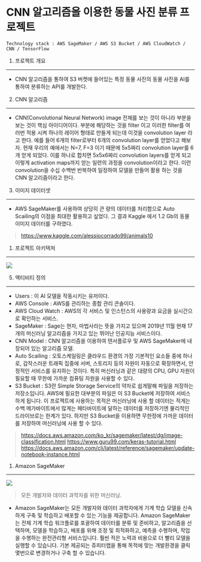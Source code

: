 CNN 알고리즘을 이용한 동물 사진 분류 프로젝트
===========================================================================================
    Technology stack : AWS SageMaker / AWS S3 Bucket / AWS CloudWatch / CNN / TensorFlow

1. 프로젝트 개요
-------------------------------------------------------------------------------------------
- CNN 알고리즘을 통하여 S3 버켓에 들어있는 특정 동물 사진의 동물 사진을 AI를 통하여 분류하는 API를 개발한다.

2. CNN 알고리즘
-------------------------------------------------------------------------------------------
- CNN(Convolutional Neural Network) image 전체를 보는 것이 아니라 부분을 보는 것이 핵심 아이디어이다. 부분에 해당하는 것을 filter 이고 이러한 filter를 여러번 적용 시켜 하나의 레이어 형태로 만들게 되는데 이것을 convolution layer 라고 한다. 예를 들어 6개의 filter로부터 6개의 convolution layer를 얻었다고 해보자. 현재 우리의 예에서는 N=7, F=3 이기 때문에 5x5짜리 convolution layer를 6개 얻게 되었다. 이를 하나로 합치면 5x5x6짜리 convolution layers를 얻게 되고 이렇게 activation maps까지 얻는 일련의 과정을 convolution이라고 한다. 이런 convolution을 수십 수백번 반복하여 일정하여 모델을 만들어 활용 하는 것을 CNN 알고리즘이라고 한다.

3. 이미지 데이터셋
-------------------------------------------------------------------------------------------
- AWS SageMaker를 사용하여 상당히 큰 량의 데이터를 처리함으로 Auto Scailing의 이점을 최대한 활용하고 싶었다. 그 결과 Kaggle 에서 1.2 Gb의 동물 이미지 데이터를 구하였다.
  
> https://www.kaggle.com/alessiocorrado99/animals10

1. 프로젝트 아키텍처
-------------------------------------------------------------------------------------------
<img src="https://raw.githubusercontent.com/dsg890789/JwsPortfolio/master/CNN%20Model%20Project/CNN%20Model%20Project%20%EC%84%A4%EA%B3%84%20%ED%8C%8C%EC%9D%BC.png">

5. 액티비티 정의
-------------------------------------------------------------------------------------------
- Users : 이 AI 모델을 작동시키는 유저이다.
- AWS Console : AWS를 관리하는 종합 관리 콘솔이다.
- AWS Cloud Watch : AWS의 각 서비스 및 인스턴스의 사용량과 요금을 실시간으로 확인하는 서비스.
- SageMaker : Sage는 현자, 마법사라는 뜻을 가지고 있으며 2019년 11월 현재 17개의 머신러닝 알고리즘을 가지고 있는 뛰어난 인공지능 서비스이다.
- CNN Model : CNN 알고리즘을 이용하여 텐서플로우 및 AWS SageMaker에 내장되어 있는 알고리즘 모델.
- Auto Scailing : 오토스케일링은 클라우드 환경의 가장 기본적인 요소들 중에 하나로,
갑작스러운 트래픽 집중에 서버, 스토리지 등의 자원이 자동으로 확장하면서, 안정적인 서비스를 유지하는 것이다. 특히 머신러닝과 같은 대량의 CPU, GPU 자원이 필요할 때 무한에 가까운 컴퓨팅 자원을 사용할 수 있다.
- S3 Bucket : S3란 Simple Storage Service의 약자로 쉽게말해 파일을 저장하는 저장소입니다. AWS에 필요한 대부분의 파일은 이 S3 Bucket에 저장하여 서비스하게 됩니다. 이 프로젝트에 사용하는 목적은 머신러닝에 사용 할 데이터는 적게는 수백 메가바이트에서 많게는 페타바이트에 달하는 데이터를 저장하기엔 물리적인 드라이브로는 한계가 있다. 하지만 S3 Bucket을 이용하면 무한정에 가까운 데이터를 저장하여 머신러닝에 사용 할 수 있다.

> https://docs.aws.amazon.com/ko_kr/sagemaker/latest/dg/image-classification.html
> https://www.guru99.com/keras-tutorial.html
> https://docs.aws.amazon.com/cli/latest/reference/sagemaker/update-notebook-instance.html

1. Amazon SageMaker
-------------------------------------------------------------------------------------------
<img src="https://raw.githubusercontent.com/dsg890789/JwsPortfolio/master/CNN%20Model%20Project/AWS%20SageMaker.png">

> 모든 개발자와 데이터 과학자를 위한 머신러닝.
- Amazon SageMaker는 모든 개발자와 데이터 과학자에게 기계 학습 모델을 신속하게 구축 및 학습하고 배포할 수 있는 기능을 제공합니다. Amazon SageMaker는 전체 기계 학습 워크플로를 포괄하여 데이터를 분류 및 준비하고, 알고리즘을 선택하며, 모델을 학습하고, 배포를 위해 조정 및 최적화하고, 예측을 수행하며, 작업을 수행하는 완전관리형 서비스입니다. 훨씬 적은 노력과 비용으로 더 빨리 모델을 실행할 수 있습니다. 기본 제공되는 쥬피터랩을 통해 목적에 맞는 개발환경을 클릭 몇번으로 변경하거나 구축 할 수 있습니다.